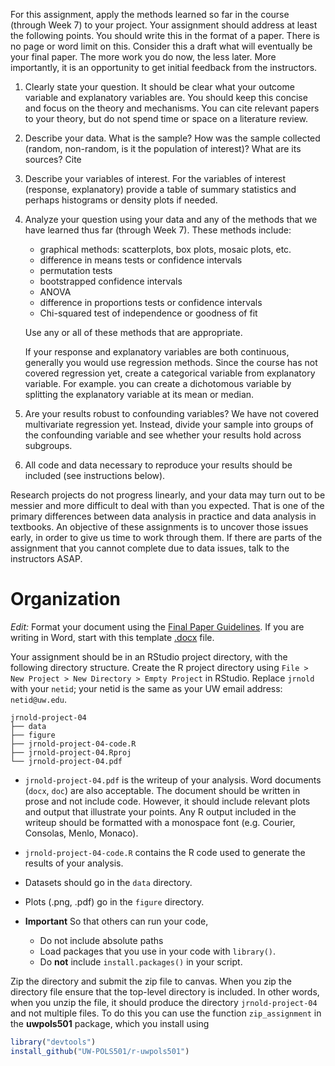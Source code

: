 <!--
.. title: Research Project Assignment 4
-->

For this assignment, apply the methods learned so far in the course (through Week 7) to your project. Your assignment should address at least the following points. You should write this in the format of a paper. There is no page or word limit on this. Consider this a draft what will eventually be your final paper. The more work you do now, the less later. More importantly, it is an opportunity to get initial feedback from the instructors.

1. Clearly state your question. It should be clear what your outcome variable and explanatory variables are. You should keep this concise and focus on the theory and mechanisms. You can cite relevant papers to your theory, but do not spend time or space on a literature review.

2. Describe your data. What is the sample? How was the sample collected (random, non-random, is it the population of interest)? What are its sources? Cite

3. Describe your variables of interest. For the variables of interest (response, explanatory) provide a table of summary statistics and perhaps histograms or density plots if needed.

4. Analyze your question using your data and any of the methods that we have learned thus far (through Week 7). These methods include:

    - graphical methods: scatterplots, box plots, mosaic plots, etc.
    - difference in means tests or confidence intervals
    - permutation tests
    - bootstrapped confidence intervals
    - ANOVA
    - difference in proportions tests or confidence intervals
    - Chi-squared test of independence or goodness of fit

    Use any or all of these methods that are appropriate.

    If your response and explanatory variables are both continuous, generally you would use regression methods. Since the course has not covered regression yet, create a categorical variable from explanatory variable. For example. you can create a dichotomous variable by splitting the explanatory variable at its mean or median.

5. Are your results robust to confounding variables? We have not covered multivariate regression yet. Instead, divide your sample into groups of the confounding variable and see whether your results hold across subgroups.

6. All code and data necessary to reproduce your results should be included (see instructions below).

Research projects do not progress linearly, and your data may turn out to be messier and more difficult to deal with than you expected. That is one of the primary differences between data analysis in practice and data analysis in textbooks. An objective of these assignments is to uncover those issues early, in order to give us time to work through them. If there are parts of the assignment that you cannot complete due to data issues, talk to the instructors ASAP.


# Organization

*Edit:* Format your document using the [Final Paper Guidelines](https://uw-pols501.github.io/pols_501_wi16/resources/data_analysis_project_paper_guidelines/).
If you are writing in Word, start with this template [.docx](/docs/web/files/docs/template-finalpaper.docx) file.

Your assignment should be in an RStudio project directory, with the following directory structure.
Create the R project directory using `File > New Project > New Directory > Empty Project` in RStudio.
Replace `jrnold` with your `netid`; your netid is the same as your UW email address: `netid@uw.edu`.

```
jrnold-project-04
├── data
├── figure
├── jrnold-project-04-code.R
├── jrnold-project-04.Rproj
└── jrnold-project-04.pdf
```

- `jrnold-project-04.pdf` is the writeup of your analysis. Word documents (`docx`, `doc`) are also acceptable. The document should be written in prose and not include code.  However, it should include relevant plots and output that illustrate your points.
Any R output included in the writeup should be formatted with a monospace font (e.g. Courier, Consolas, Menlo, Monaco).
- `jrnold-project-04-code.R` contains the R code used to generate the results of your analysis.
- Datasets should go in the `data` directory.
- Plots (.png, .pdf) go in the `figure` directory.
- **Important** So that others can run your code,

   - Do not include absolute paths
   - Load packages that you use in your code with `library()`.
   - Do **not** include `install.packages()` in your script.

Zip the directory and submit the zip file to canvas.
When you zip the directory file ensure that the top-level directory is included.
In other words, when you unzip the file, it should produce the directory `jrnold-project-04` and not multiple files.
To do this you can use the function `zip_assignment` in the **uwpols501** package, which you install using
```r
library("devtools")
install_github("UW-POLS501/r-uwpols501")
```
